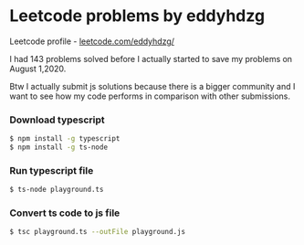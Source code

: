 # Leetcode problems by eddyhdzg

Leetcode profile - [leetcode.com/eddyhdzg/](https://leetcode.com/eddyhdzg/)

I had 143 problems solved before I actually started to save my problems on August 1,2020. 

Btw I actually submit js solutions because there is a bigger community and I want to see how my code performs in comparison with other submissions.


### Download typescript

```sh
$ npm install -g typescript
$ npm install -g ts-node

```
### Run typescript file

```sh
$ ts-node playground.ts
```

### Convert ts code to js file

```sh
$ tsc playground.ts --outFile playground.js
```




